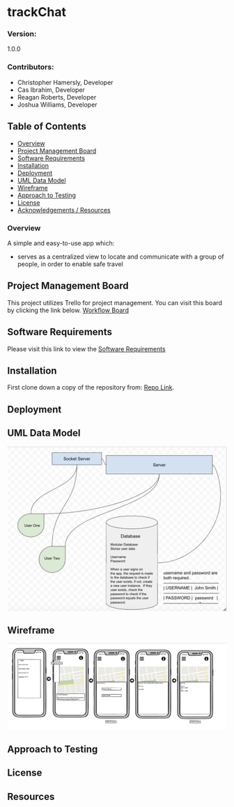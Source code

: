 # trackChat

### Version:
1.0.0

### Contributors:
* Christopher Hamersly, Developer
* Cas Ibrahim, Developer
* Reagan Roberts, Developer
* Joshua Williams, Developer

## Table of Contents
  - [Overview](#overview)
  - [Project Management Board](#project-management-board)
  - [Software Requirements](#software-requirements)
  - [Installation](#installation)
  - [Deployment](#deployment)
  - [UML Data Model](#uml-data-model)
  - [Wireframe](#wireframe)
  - [Approach to Testing](#approach-to-testing)
  - [License](#license)
  - [Acknowledgements / Resources](#resources)

### Overview

A simple and easy-to-use app which:
* serves as a centralized view to locate and communicate with a group of people, in order to enable safe travel

## Project Management Board
This project utilizes Trello for project management. You can visit this board by clicking the link below.
[Workflow Board](https://trello.com/b/ghk1xrIa/401finalproject)

## Software Requirements
Please visit this link to view the [Software Requirements](./requirements.md)

## Installation
First clone down a copy of the repository from: [Repo Link](https://github.com/trackChat/trackChat).

## Deployment

## UML Data Model
![UML](./assets/uml.png)

## Wireframe
![Wireframe](./assets/wireframe.png)

## Approach to Testing

## License

## Resources
